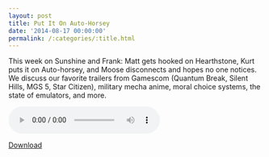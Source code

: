 ```yaml
---
layout: post
title: Put It On Auto-Horsey
date: '2014-08-17 00:00:00'
permalink: /:categories/:title.html
---
```


This week on Sunshine and Frank: Matt gets hooked on Hearthstone, Kurt puts it on Auto-horsey, and Moose disconnects and hopes no one notices. We discuss our favorite trailers from Gamescom (Quantum Break, Silent Hills, MGS 5, Star Citizen), military mecha anime, moral choice systems, the state of emulators, and more.

<audio controls>
  <source src="http://files.podcast.geeksinprogress.com/files/podcasts/1/s01e13_PutItOnAutoHorsey.mp3" 	type="audio/mpeg">
</audio>

[Download](http://files.podcast.geeksinprogress.com/files/podcasts/1/s01e13_PutItOnAutoHorsey.mp3)
